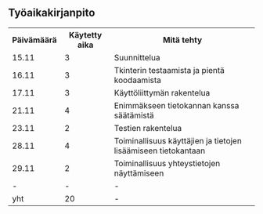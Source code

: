 ## Työaikakirjanpito
<table>
  <tr>
    <th>Päivämäärä</th>
    <th>Käytetty aika</th>
    <th>Mitä tehty</th>
  </tr>
  <tr>
    <td>15.11</td>
    <td>3</td>
    <td>Suunnittelua</td>
  </tr>
  <tr>
    <td>16.11</td>
    <td>3</td>
    <td>Tkinterin testaamista ja pientä koodaamista</td>
  </tr>
  <tr>
    <td>17.11</td>
    <td>3</td>
    <td>Käyttöliittymän rakentelua</td>
  </tr>
  <tr>
    <td>21.11</td>
    <td>4</td>
    <td>Enimmäkseen tietokannan kanssa säätämistä</td>
  </tr>
  <tr>
    <td>23.11</td>
    <td>2</td>
    <td>Testien rakentelua</td>
  </tr>
  <tr>
    <td>28.11</td>
    <td>4</td>
    <td>Toiminallisuus käyttäjien ja tietojen lisäämiseen tietokantaan</td>
  </tr>
  <tr>
    <td>29.11</td>
    <td>2</td>
    <td>Toiminallisuus yhteystietojen näyttämiseen</td>
  </tr>
    <tr>
    <td>-</td>
    <td>-</td>
    <td>-</td>
  </tr>
    <tr>
    <td>yht</td>
    <td>20</td>
    <td>-</td>
  </tr>
</table>
